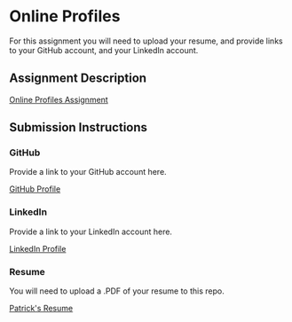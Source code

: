# Online Profiles
For this assignment you will need to upload your resume, and provide links to your GitHub account, and your LinkedIn account.

## Assignment Description
[Online Profiles Assignment](https://education.launchcode.org/liftoff/assignments/online-profiles/)

## Submission Instructions

### GitHub
Provide a link to your GitHub account here.

[GitHub Profile](https://github.com/000pjs)

### LinkedIn
Provide a link to your LinkedIn account here.

[LinkedIn Profile](https://www.linkedin.com/in/patrick-smallwood-60009390/)

### Resume
You will need to upload a .PDF of your resume to this repo.

[Patrick's Resume](https://github.com/000pjs/liftoff-assignments/blob/master/C1-Online_Profiles/Resume(1).pdf)
